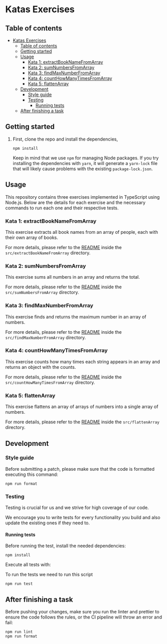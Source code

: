 # Katas Exercises

## Table of contents

- [Katas Exercises](#katas-exercises)
  - [Table of contents](#table-of-contents)
  - [Getting started](#getting-started)
  - [Usage](#usage)
    - [Kata 1: extractBookNameFromArray](#kata-1-extractbooknamefromarray)
    - [Kata 2: sumNumbersFromArray](#kata-2-sumnumbersfromarray)
    - [Kata 3: findMaxNumberFromArray](#kata-3-findmaxnumberfromarray)
    - [Kata 4: countHowManyTimesFromArray](#kata-4-counthowmanytimesfromarray)
    - [Kata 5: flattenArray](#kata-5-flattenarray)
  - [Development](#development)
    - [Style guide](#style-guide)
    - [Testing](#testing)
      - [Running tests](#running-tests)
  - [After finishing a task](#after-finishing-a-task)

## Getting started

1. First, clone the repo and install the dependencies,

   ```
   npm install
   ```

   Keep in mind that we use `npm` for managing Node packages. If you try installing the dependencies with `yarn`, it will generate a `yarn-lock` file that will likely cause problems with the existing `package-lock.json`.

## Usage

This repository contains three exercises implemented in TypeScript using Node.js. Below are the details for each exercise and the necessary commands to run each one and their respective tests.

### Kata 1: extractBookNameFromArray

This exercise extracts all book names from an array of people, each with their own array of books.

For more details, please refer to the [README](src/extractBookNameFromArray/README.md) inside the `src/extractBookNameFromArray` directory.

### Kata 2: sumNumbersFromArray

This exercise sums all numbers in an array and returns the total.

For more details, please refer to the [README](src/sumNumbersFromArray/README.md) inside the `src/sumNumbersFromArray` directory.

### Kata 3: findMaxNumberFromArray

This exercise finds and returns the maximum number in an array of numbers.

For more details, please refer to the [README](src/findMaxNumberFromArray/README.md) inside the `src/findMaxNumberFromArray` directory.

### Kata 4: countHowManyTimesFromArray

This exercise counts how many times each string appears in an array and returns an object with the counts.

For more details, please refer to the [README](src/countHowManyTimesFromArray/README.md) inside the `src/countHowManyTimesFromArray` directory.

### Kata 5: flattenArray

This exercise flattens an array of arrays of numbers into a single array of numbers.

For more details, please refer to the [README](src/flattenArray/README.md) inside the `src/flattenArray` directory.

## Development

### Style guide

Before submitting a patch, please make sure that the code is formatted executing this command:

```
npm run format
```

### Testing

Testing is crucial for us and we strive for high coverage of our code.

We encourage you to write tests for every functionality you build and also update the existing ones if they need to.

#### Running tests

Before running the test, install the needed dependencies:

```
npm install
```

Execute all tests with:

To run the tests we need to run this script

```
npm run test
```

## After finishing a task

Before pushing your changes, make sure you run the linter and prettier to ensure the code follows the rules, or the CI pipeline will throw an error and fail:

```
npm run lint
npm run format
```
